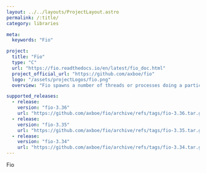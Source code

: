 ```yaml
---
layout: ../../layouts/ProjectLayout.astro
permalink: /:title/
category: libraries

meta:
  keywords: "Fio"

project:
  title: "Fio"
  type: "C"
  url: "https://fio.readthedocs.io/en/latest/fio_doc.html"
  project_official_url: "https://github.com/axboe/fio"
  logo: "/assets/projectLogos/fio.png"
  overview: "Fio spawns a number of threads or processes doing a particular type of I/O action as specified by the user. fio takes a number of global parameters, each inherited by the thread unless otherwise parameters given to them overriding that setting is given. The typical use of fio is to write a job file matching the I/O load one wants to simulate."

supported_releases:
  - release:
    version: "fio-3.36"
    url: "https://github.com/axboe/fio/archive/refs/tags/fio-3.36.tar.gz"
  - release:
    version: "fio-3.35"
    url: "https://github.com/axboe/fio/archive/refs/tags/fio-3.35.tar.gz"
  - release:
    version: "fio-3.34"
    url: "https://github.com/axboe/fio/archive/refs/tags/fio-3.34.tar.gz"
---
```


<p>Fio</p>
